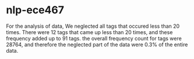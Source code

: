 # nlp-ece467
For the analysis of data,
We neglected all tags that occured less than 20 times.
There were 12 tags that came up less than 20 times, and these frequency added up to 91 tags.
the overall frequency count for tags were 28764, and therefore the neglected part of the data were 0.3% of the entire data.
